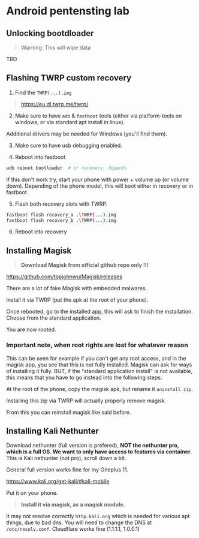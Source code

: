 # Android pentensting lab

## Unlocking bootdloader

> Warning: This will wipe data

TBD

## Flashing TWRP custom recovery

1. Find the `TWRP(...).img`

> <https://eu.dl.twrp.me/twrp/>

2. Make sure to have `adb` & `fastboot` tools (either via platform-tools on windows, or via standard apt install in linux).

Additional drivers may be needed for Windows (you'll find them).

3. Make sure to have usb debugging enabled.

4. Reboot into fastboot

```bash
adb reboot bootloader  # or recovery, depends
```

If this don't work try, start your phone with power + volume up (or volume down). Depending of the phone model, this will boot either in recovery or in fastboot

5. Flash both recovery slots with TWRP.

```bash
fastboot flash recovery_a .\TWRP(...).img
fastboot flash recovery_b .\TWRP(...).img
```

6. Reboot into recovery

## Installing Magisk

> **Download Magisk from official github repo only !!!**

<https://github.com/topjohnwu/Magisk/releases>

There are a lot of fake Magisk with embedded malwares.

Install it via TWRP (put the apk at the root of your phone).

Once rebooted, go to the installed app, this will ask to finish the installation. Choose from the standard application.

You are now rooted.

### Important note, when root rights are lost for whatever reason

This can be seen for example if you can't get any root access, and in the magisk app, you see that this is not fully installed. Magisk can ask for ways of installing it fully. BUT, if the "standard application install" is not available, this means that you have to go instead into the following steps:

At the root of the phone, copy the magisk apk, but rename it `uninstall.zip`.

Installing this zip via TWRP will actually properly remove magisk.

From this you can reinstall magisk like said before.

## Installing Kali Nethunter

Download nethunter (full version is prefered), **NOT the nethunter pro, which is a full OS. We want to only have access to features via container**. This is Kali nethunter (not pro), scroll down a bit.

General full version works fine for my Oneplus 11.

<https://www.kali.org/get-kali/#kali-mobile>

Put it on your phone.

> **Install it via magisk, as a magisk module.**

It may not resolve correctly `http.kali.org` which is needed for various apt things, due to bad dns. You will need to change the DNS at `/etc/resolv.conf`. Cloudflare works fine (1.1.1.1, 1.0.0.1)
